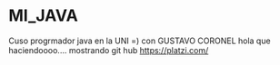 # MI_JAVA
Cuso progrmador java en la UNI =) con  GUSTAVO CORONEL
hola
que haciendoooo....
mostrando git hub
https://platzi.com/ 